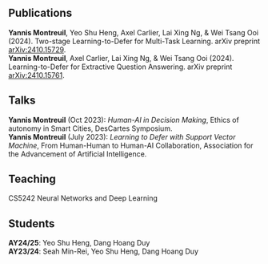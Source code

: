 ## Publications
**Yannis Montreuil**, Yeo Shu Heng, Axel Carlier, Lai Xing Ng, & Wei Tsang Ooi (2024). Two-stage Learning-to-Defer for Multi-Task Learning. arXiv preprint [arXiv:2410.15729](https://arxiv.org/abs/2410.15729).\
**Yannis Montreuil**, Axel Carlier, Lai Xing Ng, & Wei Tsang Ooi (2024). Learning-to-Defer for Extractive Question Answering. arXiv preprint [arXiv:2410.15761](https://arxiv.org/abs/2410.15761).

## Talks

**Yannis Montreuil** (Oct 2023): *Human-AI in Decision Making*, Ethics of autonomy in Smart Cities, DesCartes Symposium.\
**Yannis Montreuil** (July 2023): *Learning to Defer with Support Vector Machine*, From Human-Human to Human-AI Collaboration, Association for the Advancement of Artificial Intelligence.

## Teaching

CS5242 Neural Networks and Deep Learning

## Students

**AY24/25**: Yeo Shu Heng, Dang Hoang Duy\
**AY23/24**: Seah Min-Rei, Yeo Shu Heng, Dang Hoang Duy
